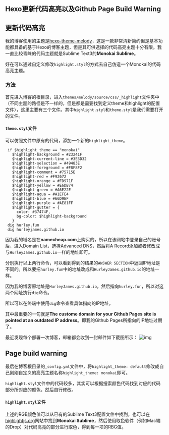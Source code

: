 ## Hexo更新代码高亮以及Github Page Build Warning

## 更新代码高亮

我的博客使用的主题是[hexo-theme-melody](https://molunerfinn.com/hexo-theme-melody-doc/zh-Hans/#特性)，这是一款非常清新简约但是基本功能都具备的基于Hexo的博客主题，但是其可供选择的代码高亮主题十分有限。我一直比较青睐的代码主题就是Sublime  Text3的**Monokai Sublime**。

好在可以通过自定义修改`highlight.styl`的方式去自己仿造一个Monokai的代码高亮主题。

### 方法

首先进入博客的根目录，进入`themes/melody/source/css/_highlight`文件夹中（不同主题的路径是不一样的，但是都是需要找到定义theme和highlight的配置文件），这里主要有三个文件。其中`highlight.styl`和`theme.styl`是我们需要打开的文件。

#### `theme.styl`文件

可以仿照文件中原有的代码，添加一个新的`highlight_theme`。

```
 if $highlight_theme == "monokai"
   $highlight-background = #23241F
   $highlight-current-line = #3E3D32
   $highlight-selection = #49483E
   $highlight-foreground = #F8F8F2
   $highlight-comment = #75715E
   $highlight-red = #F92672
   $highlight-orange = #FD971F
   $highlight-yellow = #E6DB74
   $highlight-green = #A6E22E
   $highlight-aqua = #A1EFE4
   $highlight-blue = #66D9EF
   $highlight-purple = #AE81FF
   $highlight-gutter = {
     color: #37474F,
     bg-color: $highlight-background
   }
 dig hurley.fun
 dig hurleyjames.github.io
```

因为我的域名是在**namecheap.com**上购买的，所以在该网站中登录自己的账号后，进入Domain List，选择Advanced DNS，然后将A Record添加或者修改成与`HurleyJames.github.io`一样的地址即可。

分别执行以上两行命令，可以看到得到的结果的`ANSWER SECTION`中返回IP地址是不同的。所以要把`hurley.fun`中的地址改成和`HurleyJames.github.io`的地址一样。

因为我的博客原地址是`HurleyJames.github.io`，然后指向`hurley.fun`，所以对这两个网址执行`dig`命令。

所以可以在终端中使用`dig`命令查看具体指向的IP地址。

其中最重要的一句就是**The custome domain for your Github Pages site is pointed at an outdated IP address**。即我的Github Pages所指向的IP地址过期了。

最近发现每个部署一次博客，邮箱都会收到一封邮件如下截图所示： ![img](https://raw.githubusercontent.com/HurleyJames/ImageHosting/master/IMG_6B687C9967AF-1.jpeg)

## Page build warning

最后在博客根目录的`_config.yml`文件中，将`highlight_theme: default`修改成自己刚刚自定义的高亮主题名称`highlight_theme: monokai`即可。

`highlight.styl`文件中的代码较多，其实可以根据搜索颜色代码找到对应的代码部分所对应的颜色，然后自行修改。

#### `highlight.styl`文件

上述的RGB颜色值可以从已有的Sublime Text3配置文件中找到，也可以在[highlightjs.org]()网站中找到**Monokai Sublime**，然后使用取色软件（例如Mac端的Drop）对代码高亮的部分进行取色，得到每一项的RBG值。